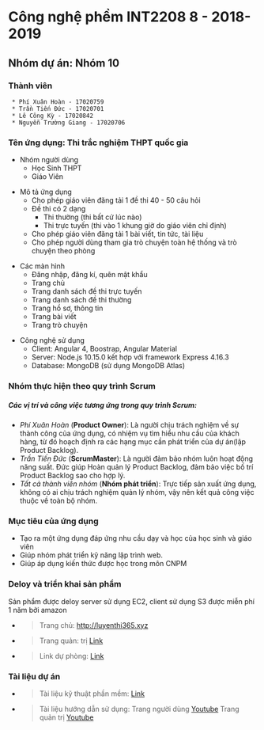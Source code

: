 
# Công nghệ phềm INT2208 8 - 2018-2019 
## Nhóm dự án: Nhóm 10
### Thành viên
```
 * Phí Xuân Hoàn - 17020759
 * Trần Tiến Đức - 17020701
 * Lê Công Kỳ - 17020842
 * Nguyễn Trường Giang - 17020706
```
### Tên ứng dụng: Thi trắc nghiệm THPT quốc gia
<ul>
  <li>Nhóm người dùng
    <ul>
      <li>Học Sinh THPT</li>
      <li>Giáo Viên </li>
    </ul>
  </li>
</ul>

<ul>
  <li>Mô tả ứng dụng
    <ul>
      <li>Cho phép giáo viên đăng tải 1 đề thi 40 - 50 câu hỏi</li>
      <li>Đề thi có 2 dạng 
        <ul>
          <li>Thi thường (thi bất cứ lúc nào)</li>
          <li>Thi trực tuyến (thi vào 1 khung giờ do giáo viên chỉ định)</li>
        </ul>
      </li>
      <li>Cho phép giáo viên đăng tải 1 bài viết, tin tức, tài liệu</li>
      <li>Cho phép người dùng tham gia trò chuyện toàn hệ thống và trò chuyện theo phòng</li>
    </ul>
  </li>
</ul>

<ul>
  <li>Các màn hình
    <ul>
      <li>Đăng nhập, đăng kí, quên mật khẩu</li>
      <li>Trang chủ </li>
      <li>Trang danh sách đề thi trực tuyến </li>
      <li>Trang danh sách đề thi thường </li>
      <li>Trang hồ sơ, thông tin </li>
      <li>Trang bài viết </li>
      <li>Trang trò chuyện </li>
    </ul>
  </li>
</ul>

<ul>
  <li>Công nghệ sử dụng
    <ul>
      <li>Client: Angular 4, Boostrap, Angular Material </li>
      <li>Server: Node.js 10.15.0 kết hợp với framework Express 4.16.3 </li>
      <li>Database: MongoDB (sử dụng MongoDB Atlas) </li>
    </ul>
  </li>
</ul>

### Nhóm thực hiện theo quy trình Scrum
##### Các vị trí và công việc tương ứng trong quy trình Scrum:
* <i>Phí Xuân Hoàn</i> (<b>Product Owner</b>): Là người chịu trách nghiệm về sự thành công của ứng dụng, có nhiệm vụ tìm hiểu nhu cầu của khách hàng, từ đó hoạch định ra các hạng mục cần phát triển của dự án(lập Product Backlog).
* <i>Trần Tiến Đức</i> (<b>ScrumMaster</b>): Là người đảm bảo nhóm luôn hoạt động năng suất. Đức giúp Hoàn quản lý Product Backlog, đảm bảo việc bố trí Product Backlog sao cho hợp lý. 
* <i>Tất cả thành viên nhóm</i> (<b>Nhóm phát triển</b>): Trực tiếp sản xuất ứng dụng, không có ai chịu trách nghiệm quản lý nhóm, vậy nên kết quả công việc thuộc về toàn bộ nhóm. 

### Mục tiêu của ứng dụng
 - Tạo ra một ứng dụng đáp ứng nhu cầu dạy và học của học sinh và giáo viên
 - Giúp nhóm phát triển kỹ năng lập trình web.
 - Giúp áp dụng kiến thức được học trong môn CNPM
 ### Deloy và triển khai sản phẩm
  Sản phẩm được deloy server sử dụng EC2, client sử dụng S3 được miễn phí 1 năm bởi amazon 
  + >Trang chủ: http://luyenthi365.xyz
  + >Trang quản: trị [Link](http://webthi-angular.s3-website-ap-southeast-1.amazonaws.com)
  + >Link dự phòng: [Link](http://luyenthi365.xyz.s3-website-ap-southeast-1.amazonaws.com)
 
### Tài liệu dự án
  + >Tài liệu kỹ thuật phần mềm: [Link](https://drive.google.com/file/d/1yT_7jUChjfXZSFd2J6tUXnWcbZWxDLlP/view?usp=sharing)
  + >Tài liệu hướng dẫn sử dụng: Trang người dùng [Youtube](https://youtu.be/-578NHzXQo4) Trang quản trị [Youtube](https://youtu.be/KPCbF-u5R0U) 
